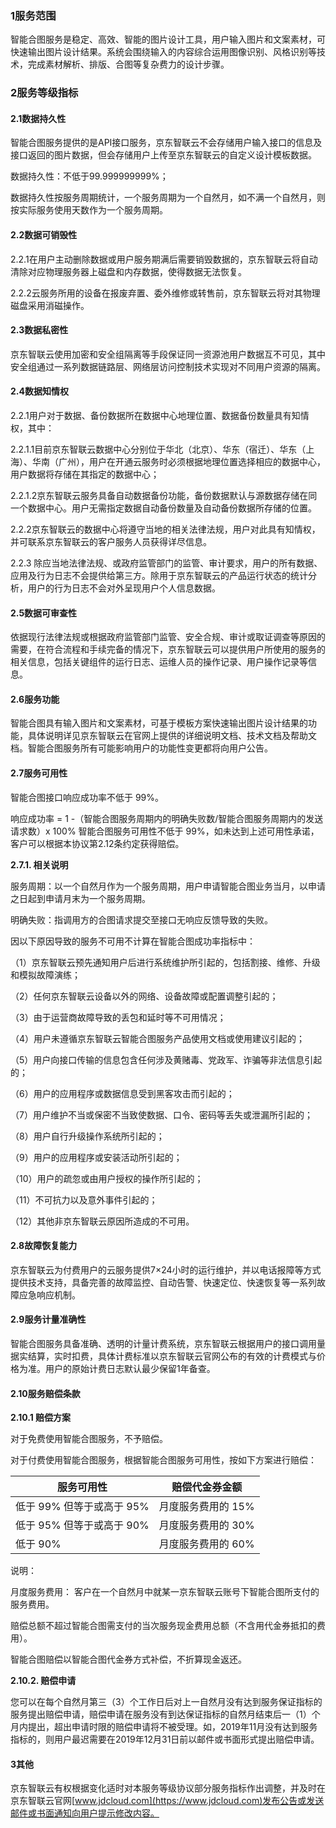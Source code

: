 ### 1服务范围

智能合图服务是稳定、高效、智能的图片设计工具，用户输入图片和文案素材，可快速输出图片设计结果。系统会围绕输入的内容综合运用图像识别、风格识别等技术，完成素材解析、排版、合图等复杂费力的设计步骤。

### 2服务等级指标

#### 2.1数据持久性

智能合图服务提供的是API接口服务，京东智联云不会存储用户输入接口的信息及接口返回的图片数据，但会存储用户上传至京东智联云的自定义设计模板数据。

数据持久性：不低于99.999999999%；

数据持久性按服务周期统计，一个服务周期为一个自然月，如不满一个自然月，则按实际服务使用天数作为一个服务周期。

#### 2.2数据可销毁性

2.2.1在用户主动删除数据或用户服务期满后需要销毁数据的，京东智联云将自动清除对应物理服务器上磁盘和内存数据，使得数据无法恢复。

2.2.2云服务所用的设备在报废弃置、委外维修或转售前，京东智联云将对其物理磁盘采用消磁操作。

#### 2.3数据私密性

京东智联云使用加密和安全组隔离等手段保证同一资源池用户数据互不可见，其中安全组通过一系列数据链路层、网络层访问控制技术实现对不同用户资源的隔离。

#### 2.4数据知情权

2.2.1用户对于数据、备份数据所在数据中心地理位置、数据备份数量具有知情权，其中：

2.2.1.1目前京东智联云数据中心分别位于华北（北京）、华东（宿迁）、华东（上海）、华南（广州），用户在开通云服务时必须根据地理位置选择相应的数据中心，用户数据将存储在其指定的数据中心；

2.2.1.2京东智联云服务具备自动数据备份功能，备份数据默认与源数据存储在同一个数据中心。用户无需指定数据自动备份数量及自动备份数据所存储的位置。

2.2.2京东智联云的数据中心将遵守当地的相关法律法规，用户对此具有知情权，并可联系京东智联云的客户服务人员获得详尽信息。

2.2.3 除应当地法律法规、或政府监管部门的监管、审计要求，用户的所有数据、应用及行为日志不会提供给第三方。除用于京东智联云的产品运行状态的统计分析，用户的行为日志不会对外呈现用户个人信息数据。

#### 2.5数据可审查性

依据现行法律法规或根据政府监管部门监管、安全合规、审计或取证调查等原因的需要，在符合流程和手续完备的情况下，京东智联云可以提供用户所使用的服务的相关信息，包括关键组件的运行日志、运维人员的操作记录、用户操作记录等信息。

#### 2.6服务功能

智能合图具有输入图片和文案素材，可基于模板方案快速输出图片设计结果的功能，具体说明详见京东智联云在官网上提供的详细说明文档、技术文档及帮助文档。智能合图服务所有可能影响用户的功能性变更都将向用户公告。

#### 2.7服务可用性

智能合图接口响应成功率不低于 99%。

响应成功率 = 1 -（智能合图服务周期内的明确失败数/智能合图服务周期内的发送请求数）x 100%
智能合图服务可用性不低于 99%，如未达到上述可用性承诺，客户可以根据本协议第2.12条约定获得赔偿。

**2.7.1. 相关说明**

服务周期：以一个自然月作为一个服务周期，用户申请智能合图业务当月，以申请之日起到申请月末为一个服务周期。

明确失败：指调用方的合图请求提交至接口无响应反馈导致的失败。

因以下原因导致的服务不可用不计算在智能合图成功率指标中：

（1）京东智联云预先通知用户后进行系统维护所引起的，包括割接、维修、升级和模拟故障演练；

（2）任何京东智联云设备以外的网络、设备故障或配置调整引起的；

（3）由于运营商故障导致的丢包和延时等不可用情况；

（4）用户未遵循京东智联云智能合图服务产品使用文档或使用建议引起的；

（5）用户向接口传输的信息包含任何涉及黄赌毒、党政军、诈骗等非法信息引起的；

（6）用户的应用程序或数据信息受到黑客攻击而引起的；

（7）用户维护不当或保密不当致使数据、口令、密码等丢失或泄漏所引起的；

（8）用户自行升级操作系统所引起的；

（9）用户的应用程序或安装活动所引起的；

（10）用户的疏忽或由用户授权的操作所引起的；

（11）不可抗力以及意外事件引起的；

（12）其他非京东智联云原因所造成的不可用。

#### 2.8故障恢复能力

京东智联云为付费用户的云服务提供7×24小时的运行维护，并以电话报障等方式提供技术支持，具备完善的故障监控、自动告警、快速定位、快速恢复等一系列故障应急响应机制。

#### 2.9服务计量准确性

智能合图服务具备准确、透明的计量计费系统，京东智联云根据用户的接口调用量据实结算，实时扣费，具体计费标准以京东智联云官网公布的有效的计费模式与价格为准。用户的原始计费日志默认最少保留1年备查。

#### 2.10服务赔偿条款

**2.10.1 赔偿方案**

对于免费使用智能合图服务，不予赔偿。

对于付费使用智能合图服务，根据智能合图服务可用性，按如下方案进行赔偿：

| 服务可用性                | 赔偿代金券金额     |
| ------------------------- | ------------------ |
| 低于 99% 但等于或高于 95% | 月度服务费用的 15% |
| 低于 95% 但等于或高于 90% | 月度服务费用的 30% |
| 低于 90%                  | 月度服务费用的 60% |

说明：

月度服务费用： 客户在一个自然月中就某一京东智联云账号下智能合图所支付的服务费用。

赔偿总额不超过智能合图需支付的当次服务现金费用总额（不含用代金券抵扣的费用）。

智能合图赔偿以智能合图代金券方式补偿，不折算现金返还。

**2.10.2. 赔偿申请**

您可以在每个自然月第三（3）个工作日后对上一自然月没有达到服务保证指标的服务提出赔偿申请，赔偿申请在服务没有到达保证指标的自然月结束后一（1）个月内提出，超出申请时限的赔偿申请将不被受理。如，2019年11月没有达到服务指标的，则用户最迟需要在2019年12月31日前以邮件或书面形式提出赔偿申请。

#### 3其他

京东智联云有权根据变化适时对本服务等级协议部分服务指标作出调整，并及时在京东智联云官网[www.jdcloud.com](https://www.jdcloud.com)发布公告或发送邮件或书面通知向用户提示修改内容。